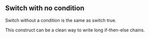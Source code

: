 ## Switch with no condition

Switch without a condition is the same as switch true.

This construct can be a clean way to write long if-then-else chains.